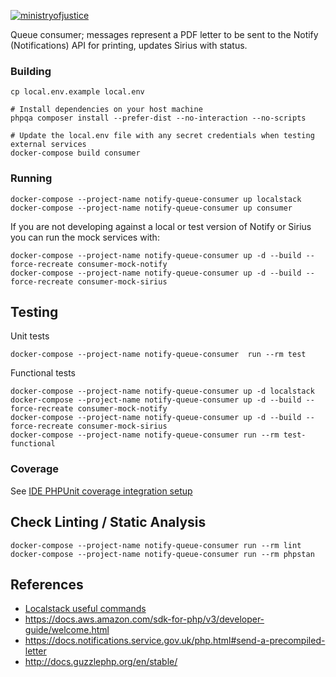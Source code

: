 [![ministryofjustice](https://circleci.com/gh/ministryofjustice/opg-notify-queue-consumer.svg?style=svg)](https://github.com/ministryofjustice/opg-notify-queue-consumer)

Queue consumer; messages represent a PDF letter to be sent to the Notify (Notifications) API for printing, 
updates Sirius with status.

### Building

    cp local.env.example local.env
    
    # Install dependencies on your host machine
    phpqa composer install --prefer-dist --no-interaction --no-scripts
    
    # Update the local.env file with any secret credentials when testing external services
    docker-compose build consumer

### Running

    docker-compose --project-name notify-queue-consumer up localstack
    docker-compose --project-name notify-queue-consumer up consumer
    
If you are not developing against a local or test version of Notify or Sirius you can run the mock services with:

    docker-compose --project-name notify-queue-consumer up -d --build --force-recreate consumer-mock-notify
    docker-compose --project-name notify-queue-consumer up -d --build --force-recreate consumer-mock-sirius

## Testing

Unit tests

    docker-compose --project-name notify-queue-consumer  run --rm test

Functional tests
    
    docker-compose --project-name notify-queue-consumer up -d localstack
    docker-compose --project-name notify-queue-consumer up -d --build --force-recreate consumer-mock-notify
    docker-compose --project-name notify-queue-consumer up -d --build --force-recreate consumer-mock-sirius
    docker-compose --project-name notify-queue-consumer run --rm test-functional
    
### Coverage

See [IDE PHPUnit coverage integration setup](docs/ide-coverage-setup.md)    
    
## Check Linting / Static Analysis

    docker-compose --project-name notify-queue-consumer run --rm lint    
    docker-compose --project-name notify-queue-consumer run --rm phpstan
   
## References

- [Localstack useful commands ](docs/localstack.md)
- https://docs.aws.amazon.com/sdk-for-php/v3/developer-guide/welcome.html
- https://docs.notifications.service.gov.uk/php.html#send-a-precompiled-letter
- http://docs.guzzlephp.org/en/stable/

